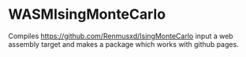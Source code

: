 # WASMIsingMonteCarlo

Compiles https://github.com/Renmusxd/IsingMonteCarlo input a web assembly target and makes a package which works with github pages.

